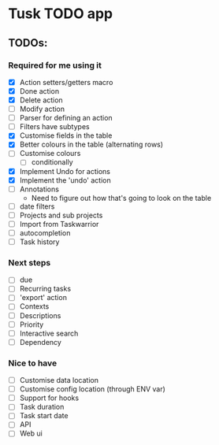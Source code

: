 # Tusk TODO app

## TODOs:

### Required for me using it

- [X] Action setters/getters macro
- [X] Done action
- [X] Delete action
- [ ] Modify action
- [ ] Parser for defining an action
- [ ] Filters have subtypes
- [X] Customise fields in the table
- [X] Better colours in the table (alternating rows)
- [ ] Customise colours
    - [ ] conditionally
- [X] Implement Undo for actions
- [X] Implement the 'undo' action
- [ ] Annotations
    - Need to figure out how that's going to look on the table
- [ ] date filters
- [ ] Projects and sub projects
- [ ] Import from Taskwarrior
- [ ] autocompletion
- [ ] Task history

### Next steps

- [ ] due
- [ ] Recurring tasks
- [ ] 'export' action
- [ ] Contexts
- [ ] Descriptions
- [ ] Priority
- [ ] Interactive search
- [ ] Dependency

### Nice to have

- [ ] Customise data location
- [ ] Customise config location (through ENV var)
- [ ] Support for hooks
- [ ] Task duration
- [ ] Task start date
- [ ] API
- [ ] Web ui

